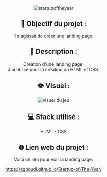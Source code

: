 <div align=center><img src="https://user-images.githubusercontent.com/27373255/132261803-187f4ecf-a318-403e-8de9-ff8a9dc5214b.png" alt="startupoftheyear"/></div>
<h2 align=center>🎯 Objectif du projet :</h2>
<p align=center>Il s'agissait de créer une landing page.</p>

<h2 align=center>📝 Description :</h2>

<p align=center>Creation d'une landing page:</br>
J'ai utilisé pour la création du HTML et CSS.</br>
</p>

<h2 align=center>👁️ Visuel :</h2>
<div align=center><img src="https://i.postimg.cc/XvK18NBm/memory.jpg" alt="visuel du jeu"</div>

<h2 align=center>💻 Stack utilisé :</h2>

<p align=center>HTML - CSS</p>

<h2 align=center>🌐 Lien web du projet :</h2>

<p align=center>Voici un lien pour voir la landing page:

  <a title="https://aghoudi.github.io/Startup-of-The-Year/" role="link" target="_blank" class="text-bold" rel="noopener noreferrer" href="https://aghoudi.github.io/Startup-of-The-Year/">https://aghoudi.github.io/Startup-of-The-Year/</a></p>
